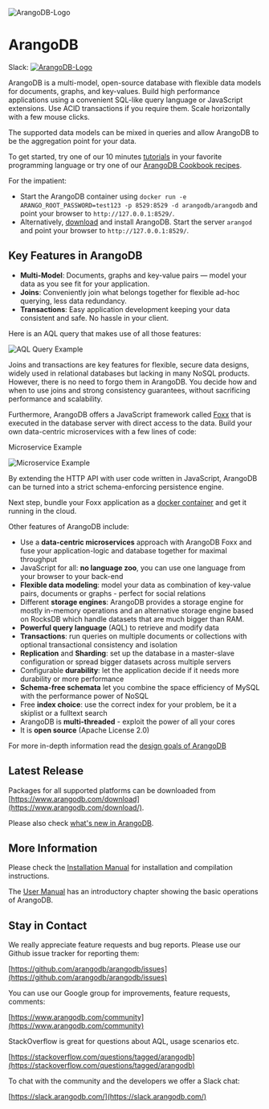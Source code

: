 ![ArangoDB-Logo](https://docs.arangodb.com/assets/arangodb_logo_2016_inverted.png)

ArangoDB
========

Slack: [![ArangoDB-Logo](https://slack.arangodb.com/badge.svg)](https://slack.arangodb.com)

ArangoDB is a multi-model, open-source database with flexible data models for
documents, graphs, and key-values. Build high performance applications using a
convenient SQL-like query language or JavaScript extensions. Use ACID
transactions if you require them. Scale horizontally with a few mouse clicks.

The supported data models can be mixed in queries and allow ArangoDB to be the
aggregation point for your data.

To get started, try one of our 10 minutes [tutorials](https://www.arangodb.com/tutorials)
in your favorite programming language or try one of our [ArangoDB Cookbook recipes](https://docs.arangodb.com/cookbook).

For the impatient: 
- Start the ArangoDB container using `docker run -e ARANGO_ROOT_PASSWORD=test123 -p 8529:8529 -d arangodb/arangodb` and point your browser to `http://127.0.0.1:8529/`.
- Alternatively, [download](https://www.arangodb.com/download) and install
ArangoDB. Start the server `arangod` and point your browser to `http://127.0.0.1:8529/`.

Key Features in ArangoDB
------------------------

- **Multi-Model**: Documents, graphs and key-value pairs — model your data as
  you see fit for your application.
- **Joins**: Conveniently join what belongs together for flexible ad-hoc
  querying, less data redundancy.
- **Transactions**: Easy application development keeping your data consistent
  and safe. No hassle in your client.

Here is an AQL query that makes use of all those features:

![AQL Query Example](https://docs.arangodb.com/assets/aql_query_with_traversal.png)

Joins and transactions are key features for flexible, secure data designs,
widely used in relational databases but lacking in many NoSQL products. However,
there is no need to forgo them in ArangoDB. You decide how and when to use joins
and strong consistency guarantees, without sacrificing performance and scalability. 

Furthermore, ArangoDB offers a JavaScript framework called [Foxx](https://www.arangodb.com/foxx)
that is executed in the database server with direct access to the data. Build your
own data-centric microservices with a few lines of code:

Microservice Example

![Microservice Example](https://www.arangodb.com/wp-content/uploads/2015/03/microservice.png)

By extending the HTTP API with user code written in JavaScript, ArangoDB can be
turned into a strict schema-enforcing persistence engine.

Next step, bundle your Foxx application as a [docker container](https://docs.arangodb.com/cookbook/Cloud/NodeJsDocker.html)
and get it running in the cloud.

Other features of ArangoDB include:

- Use a **data-centric microservices** approach with ArangoDB Foxx and fuse your
  application-logic and database together for maximal throughput
- JavaScript for all: **no language zoo**, you can use one language from your
  browser to your back-end
- **Flexible data modeling**: model your data as combination of key-value pairs,
  documents or graphs - perfect for social relations
- Different **storage engines**: ArangoDB provides a storage engine for mostly
  in-memory operations and an alternative storage engine based on RocksDB which 
  handle datasets that are much bigger than RAM.
- **Powerful query language** (AQL) to retrieve and modify data 
- **Transactions**: run queries on multiple documents or collections with
  optional transactional consistency and isolation
- **Replication** and **Sharding**: set up the database in a master-slave
  configuration or spread bigger datasets across multiple servers
- Configurable **durability**: let the application decide if it needs more
  durability or more performance
- **Schema-free schemata** let you combine the space efficiency of MySQL with the
  performance power of NoSQL
- Free **index choice**: use the correct index for your problem, be it a skiplist 
  or a fulltext search
- ArangoDB is **multi-threaded** - exploit the power of all your cores
- It is **open source** (Apache License 2.0)

For more in-depth information read the [design goals of ArangoDB](https://www.arangodb.com/2012/03/avocadodbs-design-objectives/)


Latest Release
--------------

Packages for all supported platforms can be downloaded from [https://www.arangodb.com/download](https://www.arangodb.com/download/).

Please also check [what's new in ArangoDB](https://docs.arangodb.com/latest/Manual/ReleaseNotes/).


More Information
----------------

Please check the [Installation Manual](https://docs.arangodb.com/latest/Manual/GettingStarted/Installing/)
for installation and compilation instructions.

The [User Manual](https://docs.arangodb.com/latest/Manual/GettingStarted/) has an
introductory chapter showing the basic operations of ArangoDB.


Stay in Contact
---------------

We really appreciate feature requests and bug reports. Please use our Github
issue tracker for reporting them:

[https://github.com/arangodb/arangodb/issues](https://github.com/arangodb/arangodb/issues)

You can use our Google group for improvements, feature requests, comments:

[https://www.arangodb.com/community](https://www.arangodb.com/community)

StackOverflow is great for questions about AQL, usage scenarios etc.

[https://stackoverflow.com/questions/tagged/arangodb](https://stackoverflow.com/questions/tagged/arangodb)

To chat with the community and the developers we offer a Slack chat:

[https://slack.arangodb.com/](https://slack.arangodb.com/)
